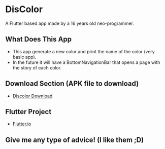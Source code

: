 # DisColor

A Flutter based app made by a 16 years old neo-programmer. 

## What Does This App

* This app generate a new color and print the name of the color (very basic app).
* In the future it will have a BottomNavigationBar that opens a page with the story of each color.

## Download Section (APK file to download)

* [Discolor Download ](https://drive.google.com/uc?authuser=0&id=1y3DoYUq9-c4bBcKImMcYGB27Jv4iAdgV&export=download)

## Flutter Project

* [Flutter.io](https://flutter.dev/)



## Give me any type of advice! (I like them ;D)

